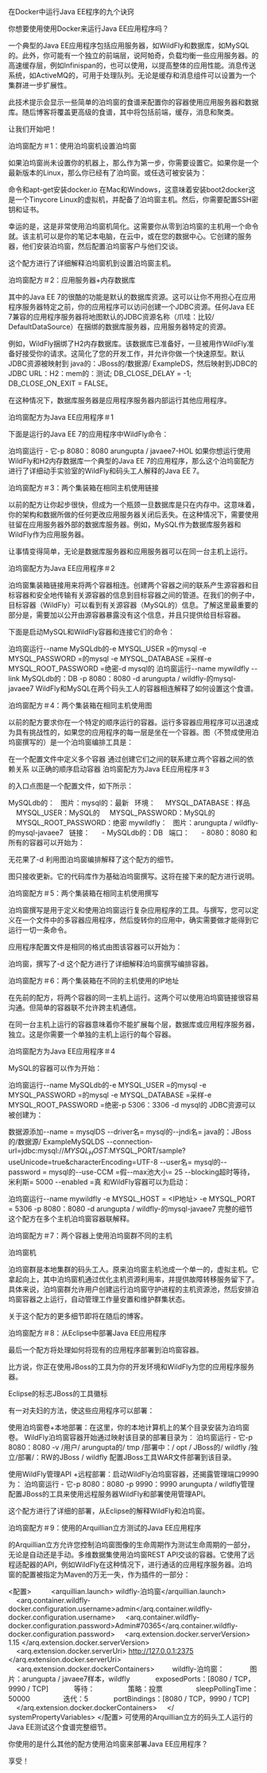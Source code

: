 在Docker中运行Java EE程序的九个诀窍

你想要使用使用Docker来运行Java EE应用程序吗？

一个典型的Java EE应用程序包括应用服务器，如WildFly和数据库，如MySQL的。此外，你可能有一个独立的前端层，说阿帕奇，负载均衡一些应用服务器。的高速缓存层，例如Infinispan的，也可以使用，以提高整体的应用性能。消息传送系统，如ActiveMQ的，可用于处理队列。无论是缓存和消息组件可以设置为一个集群进一步扩展性。

此技术提示会显示一些简单的泊坞窗的食谱来配置你的容器使用应用服务器和数据库。随后博客将覆盖更高级的食谱，其中将包括前端，缓存，消息和聚类。

让我们开始吧！

泊坞窗配方＃1：使用泊坞窗机设置泊坞窗

如果泊坞窗尚未设置你的机器上，那么作为第一步，你需要设置它。如果你是一个最新版本的Linux，那么你已经有了泊坞窗。或任选可被安装为：

命令和apt-get安装docker.io
在Mac和Windows，这意味着安装boot2docker这是一个Tinycore Linux的虚拟机，并​​配备了泊坞窗主机。然后，你需要配置SSH密钥和证书。

幸运的是，这是非常使用泊坞窗机简化。这需要你从零到泊坞窗的主机用一个命令就。该主机可以是你的笔记本电脑，在云中，或在您的数据中心。它创建的服务器，他们安装泊坞窗，然后配置泊坞窗客户与他们交谈。

这个配方进行了详细解释泊坞窗机到设置泊坞窗主机。

泊坞窗配方＃2：应用服务器+内存数据库

其中的Java EE 7的很酷的功能是默认的数据库资源。这可以让你不用担心在应用程序服务器特定之前，你的应用程序可以访问创建一个JDBC资源。任何Java EE 7兼容的应用程序服务器将地图默认的JDBC资源名称（爪哇：比较/ DefaultDataSource）在捆绑的数据库服务器，应用服务器特定的资源。

例如，WildFly捆绑了H2内存数据库。该数据库已准备好，一旦被用作WildFly准备好接受你的请求。这简化了您的开发工作，并允许你做一个快速原型。默认JDBC资源被映射到
java的：JBoss的/数据源/ ExampleDS，然后映射到JDBC的JDBC URL：H2：mem的：测试; DB_CLOSE_DELAY = -1; DB_CLOSE_ON_EXIT = FALSE。

在这种情况下，数据库服务器是应用程序服务器内部运行其他应用程序。

泊坞窗配方为Java EE应用程序＃1

下面是运行的Java EE 7的应用程序中WildFly命令：

泊坞窗运行 - 它-p 8080：8080 arungupta / javaee7-HOL
如果你想运行使用WildFly和H2内存数据库一个​​典型的Java EE 7的应用程序，那么这个泊坞窗配方进行了详细动手实验室的WildFly和码头工人解释的Java EE 7。

泊坞窗配方＃3：两个集装箱在相同主机使用链接

以前的配方让你起步很快，但成为一个瓶颈一旦数据库是只在内存中。这意味着，你的架构和数据所做的任何更改应用服务器关闭后丢失。在这种情况下，需要使用驻留在应用服务器外部的数据库服务器。例如，MySQL作为数据库服务器和WildFly作为应用服务器。

让事情变得简单，无论是数据库服务器和应用服务器可以在同一台主机上运行。

泊坞窗配方为Java EE应用程序＃2

泊坞窗集装箱链接用来将两个容器相连。创建两个容器之间的联系产生源容器和目标容器和安全地传输有关源容器的信息到目标容器之间的管道。在我们的例子中，目标容器（WildFly）可以看到有关源容器（MySQL的）信息。了解这里最重要的部分是，需要加以公开由源容器暴露没有这个信息，并且只提供给目标容器。

下面是启动MySQL和WildFly容器和连接它们的命令：

泊坞窗运行--name MySQLdb的-e MYSQL_USER =的mysql -e MYSQL_PASSWORD =的mysql -e MYSQL_DATABASE =采样-e MYSQL_ROOT_PASSWORD =绝密-d mysql的
泊坞窗运行--name mywildfly --link MySQLdb的：DB -p 8080：8080 -d arungupta / wildfly-的mysql-javaee7
WildFly和MySQL在两个码头工人的容器相连解释了如何设置这个食谱。

泊坞窗配方＃4：两个集装箱在相同主机使用图

以前的配方要求你在一个特定的顺序运行的容器。运行多容器应用程序可以迅速成为具有挑战性的，如果您的应用程序的每一层是坐在一个容器。图（不赞成使用泊坞窗撰写的）是一个泊坞窗编排工具是：

在一个配置文件中定义多个容器
通过创建它们之间的联系建立两个容器之间的依赖关系
以正确的顺序启动容器
泊坞窗配方为Java EE应用程序＃3

的入口点图是一个配置文件，如下所示：

MySQLdb的：
  图片：mysql的：最新
  环境：
    MYSQL_DATABASE：样品
    MYSQL_USER：MySQL的
    MYSQL_PASSWORD：MySQL的
    MYSQL_ROOT_PASSWORD：绝密
mywildfly：
  图片：arungupta / wildfly-的mysql-javaee7
  链接：
     - MySQLdb的：DB
  端口：
     - 8080：8080
和所有的容器可以开始为：

无花果了-d
利用图泊坞窗编排解释了这个配方的细节。

图只接收更新。它的代码库作为基础泊坞窗撰写。这将在接下来的配方进行说明。

泊坞窗配方＃5：两个集装箱在相同主机使用撰写

泊坞窗撰写是用于定义和使用泊坞窗运行复杂应用程序的工具。与撰写，您可以定义在一个文件中的多容器应用程序，然后旋转你的应用中，确实需要做才能得到它运行一切一条命令。

应用程序配置文件是相同的格式由图该容器可以开始为：

泊坞窗，撰写了-d
这个配方进行了详细解释泊坞窗撰写编排容器。

泊坞窗配方＃6：两个集装箱在不同的主机使用的IP地址

在先前的配方，将两个容器的同一主机上运行。这两个可以使用泊坞窗链接很容易沟通。但简单的容器联不允许跨主机通信。

在同一台主机上运行的容器意味着你不能扩展每个层，数据库或应用程序服务器，独立。这是你需要一个单独的主机上运行的每个容器。

泊坞窗配方为Java EE应用程序＃4

MySQL的容器可以作为开始：

泊坞窗运行--name MySQLdb的-e MYSQL_USER =的mysql -e MYSQL_PASSWORD =的mysql -e MYSQL_DATABASE =采样-e MYSQL_ROOT_PASSWORD =绝密-p 5306：3306 -d mysql的
JDBC资源可以被创建为：

数据源添加--name = mysqlDS --driver名= mysql的--jndi名= java的：JBoss的/数据源/ ExampleMySQLDS --connection-url=jdbc:mysql://$MYSQL_HOST:$MYSQL_PORT/sample?useUnicode=true&amp;characterEncoding=UTF-8 --user名= mysql的--password = mysql的--use-CCM =假--max池大小= 25 --blocking超时等待，米利斯= 5000 --enabled =真
和WildFly容器可以为启动：

泊坞窗运行--name mywildfly -e MYSQL_HOST = <IP地址> -e MYSQL_PORT = 5306 -p 8080：8080 -d arungupta / wildfly-的mysql-javaee7
完整的细节这个配方在多个主机泊坞窗容器联解释。

泊坞窗配方＃7：两个容器上使用泊坞窗群不同的主机

泊坞窗机

泊坞窗群是本地集群的码头工人。原来泊坞窗主机池成一个单一的，虚拟主机。它拿起向上，其中泊坞窗机通过优化主机资源利用率​​，并提供故障转移服务留下了。具体来说，泊坞窗群允许用户创建运行泊坞窗守护进程的主机资源池，然后安排泊坞窗容器之上运行，自动管理工作量安置和维护群集状态。

关于这个配方的更多细节即将在随后的博客。

泊坞窗配方＃8：从Eclipse中部署Java EE应用程序

最后一个配方将处理如何将现有的应用程序部署到泊坞窗容器。

比方说，你正在使用JBoss的工具为你的开发环境和WildFly为您的应用程序服务器。

Eclipse的标志JBoss的工具徽标

有一对夫妇的方法，使这些应用程序可以部署：

使用泊坞窗卷+本地部署：在这里，你的本地计算机上的某个目录安装为泊坞窗卷。 WildFly泊坞窗容器开始通过映射该目录的部署目录为：
泊坞窗运行 - 它-p 8080：8080 -v /用户/ arungupta的/ tmp /部署中：/ opt / JBoss的/ wildfly /独立/部署/：RW的JBoss / wildfly
配置JBoss工具WAR文件部署到该目录。

使用WildFly管理API +远程部署：启动WildFly泊坞窗容器，还揭露管理端口9990为：
泊坞窗运行 - 它-p 8080：8080 -p 9990：9990 arungupta / wildfly管理
配置JBoss的工具来使用远程服务器WildFly和部署使用管理API。

这个配方进行了详细的部署，从Eclipse的解释WildFly和泊坞窗。

泊坞窗配方＃9：使用的Arquillian立方测试的Java EE应用程序

的Arquillian立方允许您控制泊坞窗图像的生命周期作为测试生命周期的一部分，无论是自动还是手动。多维数据集使用泊坞窗REST API交谈的容器。它使用了远程适配器的API，例如WildFly在这种情况下，进行通话的应用程序服务器。泊坞窗的配置被指定为Maven的万无一失，作为插件的一部分：

<配置​​>
    <systemPropertyVariables>
    <arquillian.launch> wildfly-泊坞窗</arquillian.launch>
    <arq.container.wildfly-docker.configuration.username>admin</arq.container.wildfly-docker.configuration.username>
    <arq.container.wildfly-docker.configuration.password>Admin#70365</arq.container.wildfly-docker.configuration.password>
    <arq.extension.docker.serverVersion> 1.15 </arq.extension.docker.serverVersion>
    <arq.extension.docker.serverUri> http://127.0.0.1:2375 </arq.extension.docker.serverUri>
    <arq.extension.docker.dockerContainers>
        wildfly-泊坞窗：
            图片：arungupta / javaee7样本，wildfly
            exposedPorts：[8080 / TCP，9990 / TCP]
            等待：
                策略：投票
                sleepPollingTime：50000
                迭代：5
            portBindings：[8080 / TCP，9990 / TCP]
    </arq.extension.docker.dockerContainers>
    </ systemPropertyVariables>
</配置>
可使用的Arquillian立方的码头工人运行的Java EE测试这个食谱完整细节。

你使用的是什么其他的配方使用泊坞窗来部署Java EE应用程序？

享受！